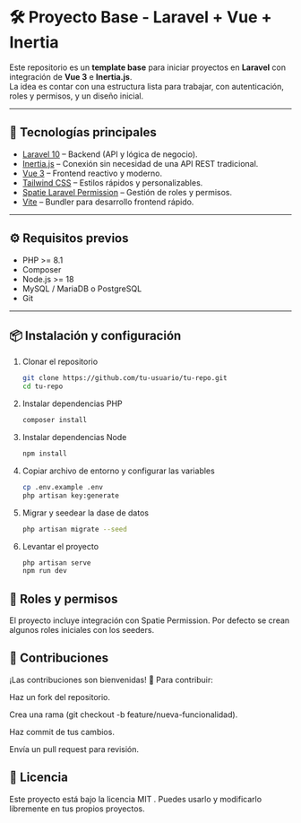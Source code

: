 # 🛠️ Proyecto Base - Laravel + Vue + Inertia

Este repositorio es un **template base** para iniciar proyectos en **Laravel** con integración de **Vue 3** e **Inertia.js**.  
La idea es contar con una estructura lista para trabajar, con autenticación, roles y permisos, y un diseño inicial.

---

## 🚀 Tecnologías principales

- [Laravel 10](https://laravel.com/) – Backend (API y lógica de negocio).
- [Inertia.js](https://inertiajs.com/) – Conexión sin necesidad de una API REST tradicional.
- [Vue 3](https://vuejs.org/) – Frontend reactivo y moderno.
- [Tailwind CSS](https://tailwindcss.com/) – Estilos rápidos y personalizables.
- [Spatie Laravel Permission](https://spatie.be/docs/laravel-permission) – Gestión de roles y permisos.
- [Vite](https://vitejs.dev/) – Bundler para desarrollo frontend rápido.

---

## ⚙️ Requisitos previos

- PHP >= 8.1  
- Composer  
- Node.js >= 18  
- MySQL / MariaDB o PostgreSQL  
- Git  

---

## 📦 Instalación y configuración

1. Clonar el repositorio  
   ```bash
   git clone https://github.com/tu-usuario/tu-repo.git
   cd tu-repo

2. Instalar dependencias PHP
    ```bash
    composer install

3. Instalar dependencias Node
    ```bash
    npm install
    
4. Copiar archivo de entorno y configurar las variables
    ```bash
    cp .env.example .env
    php artisan key:generate

5. Migrar y seedear la dase de datos
    ```bash
    php artisan migrate --seed

6. Levantar el proyecto
    ```bash
    php artisan serve
    npm run dev

##  👤 Roles y permisos

El proyecto incluye integración con Spatie Permission.
Por defecto se crean algunos roles iniciales con los seeders.

##  🤝 Contribuciones

¡Las contribuciones son bienvenidas! 🚀
Para contribuir:

Haz un fork del repositorio.

Crea una rama (git checkout -b feature/nueva-funcionalidad).

Haz commit de tus cambios.

Envía un pull request para revisión.

##  📜 Licencia

Este proyecto está bajo la licencia MIT
.
Puedes usarlo y modificarlo libremente en tus propios proyectos.